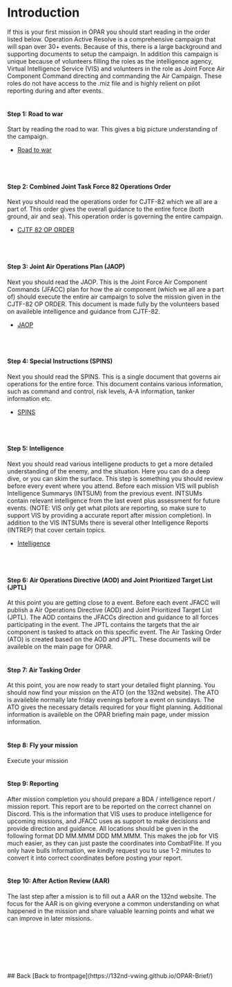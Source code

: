 # Introduction 
If this is your first mission in OPAR you should start reading in the order listed below.
Operation Active Resolve is a comprehensive campaign that will span over 30+ events. 
Because of this, there is a large background and supporting documents to setup the campaign.
In addition this campaign is unique because of volunteers filling the roles as the intelligence agency, Virtual Intelligence Service (VIS)
and volunteers in the role as Joint Force Air Component Command directing and commanding the Air Campaign. These roles do not have access to the .miz file
and is highly relient on pilot reporting during and after events.
<br>
<br>
#### Step 1: Road to war
Start by reading the road to war. This gives a big picture understanding of the campaign.
- [Road to war](https://132nd-vwing.github.io/OPAR-Brief/SITUATION/OPAR_Road_to_war.pdf)
<br>
<br>


#### Step 2: Combined Joint Task Force 82 Operations Order
Next you should read the operations order for CJTF-82 which we all are a part of. This order gives the overall guidance to the entire force
(both ground, air and sea). This operation order is governing the entire campaign.
- [CJTF 82 OP ORDER](https://132nd-vwing.github.io/OPAR-Brief/ORDERS/OPAR%20CJTF82%20OPERATION%20ORDER.pdf)
<br>
<br>


#### Step 3: Joint Air Operations Plan (JAOP)
Next you should read the JAOP. This is the Joint Force Air Component Commands (JFACC) plan for how the air component (which we all are a part of) should execute 
the entire air campaign to solve the mission given in the CJTF-82 OP ORDER. This document is made fully by the volunteers based on availeble intelligence and guidance from 
CJTF-82.
- [JAOP](https://132nd-vwing.github.io/OPAR-Brief/ORDERS/OPAR_JFACC_JOINT_AIR_OPERATIONS_PLAN_D1.pdf)
<br>
<br>


#### Step 4: Special Instructions (SPINS)
Next you should read the SPINS. This is a single document that governs air operations for the entire force. This document contains various information, such as command and control, 
risk levels, A-A information, tanker information etc.
- [SPINS](https://132nd-vwing.github.io/OPAR-Brief/MISSION%20INFORMATION/OPAR%20JFACC%20STANDING%20SPINS.pdf)
<br>
<br>


#### Step 5: Intelligence
Next you should read various intelligene products to get a more detailed understanding of the enemy, and the situation. Here you can do a deep dive, or you can skim the surface.
This step is something you should review before every event where you attend. Before each mission VIS will publish Intelligence Summarys (INTSUM) from the previous event.
INTSUMs contain relevant intelligence from the last event plus assessment for future events. (NOTE: VIS only get what pilots are reporting, so make sure to support VIS
by providing a accurate report after mission completion).
In addition to the VIS INTSUMs there is several other Intelligence Reports (INTREP) that cover certain topics. 
- [Intelligence](https://132nd-vwing.github.io/OPAR-Brief/INTELLIGENCE/Intelligence.html)
<br>
<br>


#### Step 6: Air Operations Directive (AOD) and Joint Prioritized Target List (JPTL) 
At this point you are getting close to a event. Before each event JFACC will publish a Air Operations Directive (AOD) and Joint Prioritized Target List (JPTL).
The AOD contains the JFACCs direction and guidance to all forces participating in the event. 
The JPTL contains the targets that the air component is tasked to attack on this specific event.
The Air Tasking Order (ATO) is created based on the AOD and JPTL.
These documents will be availeble on the main page for OPAR.
<br>
<br>


#### Step 7: Air Tasking Order
At this point, you are now ready to start your detailed flight planning. You should now find your mission on the ATO (on the 132nd website). 
The ATO is availeble normally late friday evenings before a event on sundays. 
The ATO gives the necessary details required for your flight planning.
Additional information is availeble on the OPAR briefing main page, under mission information.
<br>
<br>


#### Step 8: Fly your mission
Execute your mission
<br>
<br>


#### Step 9: Reporting
After mission completion you should prepare a BDA / intelligence report / mission report. This report are to be reported on the correct channel on Discord.
This is the information that VIS uses to produce intelligence for upcoming missions, and JFACC uses as support to make decisions and provide direction and guidance.
All locations should be given in the following format DD MM.MMM  DDD MM.MMM. This makes the job for VIS much easier, as they can just paste the coordinates into CombatFlite.
If you only have bulls information, we kindly request you to use 1-2 minutes to convert it into correct coordinates before posting your report.
<br>
<br>


#### Step 10: After Action Review (AAR)
The last step after a mission is to fill out a AAR on the 132nd website. The focus for the AAR is on giving everyone a common understanding on what happened in the mission
and share valuable learning points and what we can improve in later missions.
<br>
<br>


<br>
<br>
<br>
<br>
<br>
## Back
[Back to frontpage](https://132nd-vwing.github.io/OPAR-Brief/)